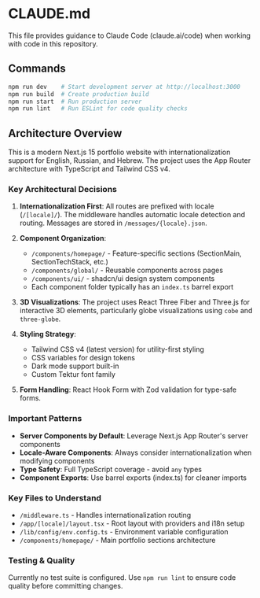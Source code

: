 # CLAUDE.md

This file provides guidance to Claude Code (claude.ai/code) when working with code in this repository.

## Commands

```bash
npm run dev    # Start development server at http://localhost:3000
npm run build  # Create production build
npm run start  # Run production server
npm run lint   # Run ESLint for code quality checks
```

## Architecture Overview

This is a modern Next.js 15 portfolio website with internationalization support for English, Russian, and Hebrew. The project uses the App Router architecture with TypeScript and Tailwind CSS v4.

### Key Architectural Decisions

1. **Internationalization First**: All routes are prefixed with locale (`/[locale]/`). The middleware handles automatic locale detection and routing. Messages are stored in `/messages/{locale}.json`.

2. **Component Organization**:
   - `/components/homepage/` - Feature-specific sections (SectionMain, SectionTechStack, etc.)
   - `/components/global/` - Reusable components across pages
   - `/components/ui/` - shadcn/ui design system components
   - Each component folder typically has an `index.ts` barrel export

3. **3D Visualizations**: The project uses React Three Fiber and Three.js for interactive 3D elements, particularly globe visualizations using `cobe` and `three-globe`.

4. **Styling Strategy**: 
   - Tailwind CSS v4 (latest version) for utility-first styling
   - CSS variables for design tokens
   - Dark mode support built-in
   - Custom Tektur font family

5. **Form Handling**: React Hook Form with Zod validation for type-safe forms.

### Important Patterns

- **Server Components by Default**: Leverage Next.js App Router's server components
- **Locale-Aware Components**: Always consider internationalization when modifying components
- **Type Safety**: Full TypeScript coverage - avoid `any` types
- **Component Exports**: Use barrel exports (index.ts) for cleaner imports

### Key Files to Understand

- `/middleware.ts` - Handles internationalization routing
- `/app/[locale]/layout.tsx` - Root layout with providers and i18n setup
- `/lib/config/env.config.ts` - Environment variable configuration
- `/components/homepage/` - Main portfolio sections architecture

### Testing & Quality

Currently no test suite is configured. Use `npm run lint` to ensure code quality before committing changes.